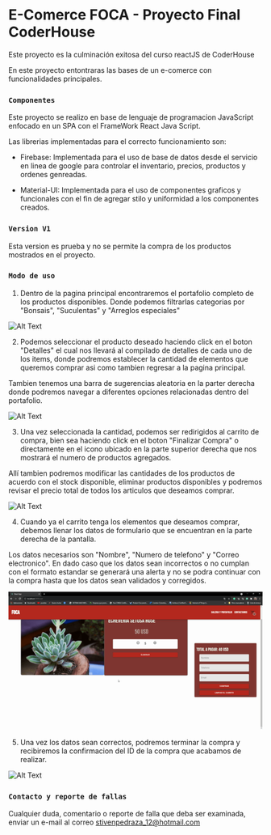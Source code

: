 # E-Comerce FOCA - Proyecto Final CoderHouse

Este proyecto es la culminación exitosa del curso reactJS de CoderHouse

En este proyecto entontraras las bases de un e-comerce con funcionalidades principales.

### `Componentes`

Este proyecto se realizo en base de lenguaje de programacion JavaScript enfocado en un SPA con el FrameWork React Java Script.

Las librerias implementadas para el correcto funcionamiento son:

* Firebase: Implementada para el uso de base de datos desde el servicio en linea de google para controlar el inventario, precios, productos y ordenes genreadas.

* Material-UI: Implementada para el uso de componentes graficos y funcionales con el fin de agregar stilo y uniformidad a los componentes creados.


### `Version V1`

Esta version es prueba y no se permite la compra de los productos mostrados en el proyecto.

### `Modo de uso`

1. Dentro de la pagina principal encontraremos el portafolio completo de los productos disponibles. Donde podemos filtrarlas categorias por "Bonsais", "Suculentas" y "Arreglos especiales"

![Alt Text](https://github.com/sbroken10/CODERHOUSE-RJS-CSPC/blob/main/Gifi/1.gif)

2. Podemos seleccionar el producto deseado haciendo click en el boton "Detalles" el cual nos llevará al compilado de detalles de cada uno de los items, donde podremos establecer la cantidad de elementos que queremos comprar asi como tambien regresar a la pagina principal.

Tambien tenemos una barra de sugerencias aleatoria en la parter derecha donde podremos navegar a diferentes opciones relacionadas dentro del portafolio.

![Alt Text](https://github.com/sbroken10/CODERHOUSE-RJS-CSPC/blob/main/Gifi/2.gif)

3. Una vez seleccionada la cantidad, podemos ser redirigidos al carrito de compra, bien sea haciendo click en el boton "Finalizar Compra" o directamente en el icono ubicado en la parte superior derecha que nos mostrará el numero de productos agregados. 

Allí tambien podremos modificar las cantidades de los productos de acuerdo con el stock disponible, eliminar productos disponibles  y podremos revisar el precio total de todos los articulos que deseamos comprar. 

![Alt Text](https://github.com/sbroken10/CODERHOUSE-RJS-CSPC/blob/main/Gifi/3.gif)

4. Cuando ya el carrito tenga los elementos que deseamos comprar, debemos llenar los datos de formulario que se encuentran en la parte derecha de la pantalla. 

Los datos necesarios son "Nombre", "Numero de telefono" y "Correo electronico". En dado caso que los datos sean incorrectos o no cumplan con el formato estandar se generará una alerta y no se podra continuar con la compra hasta que los datos sean validados y corregidos. 

![Alt Text](https://github.com/sbroken10/CODERHOUSE-RJS-CSPC/blob/main/Gifi/4.gif)

5. Una vez los datos sean correctos, podremos terminar la compra y recibiremos la confirmacion del ID de la compra que acabamos de realizar. 

![Alt Text](https://github.com/sbroken10/CODERHOUSE-RJS-CSPC/blob/main/Gifi/5.gif)


### `Contacto y reporte de fallas`

Cualquier duda, comentario o reporte de falla que deba ser examinada, enviar un e-mail al correo stivenpedraza_12@hotmail.com